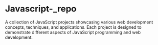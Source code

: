 # Javascript-_repo
 A collection of JavaScript projects showcasing various web development concepts, techniques, and applications. Each project is designed to demonstrate different aspects of JavaScript programming and web development.
